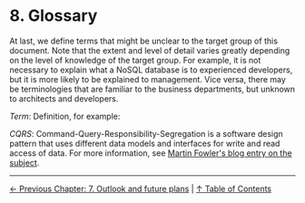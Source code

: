 # 8. Glossary

At last, we define terms that might be unclear to the target group of this document. Note that the extent and level of detail varies greatly depending on the level of knowledge of the target group. For example, it is not necessary to explain what a NoSQL database is to experienced developers, but it is more likely to be explained to management. Vice versa, there may be terminologies that are familiar to the business departments, but unknown to architects and developers.

_Term_: Definition, for example:

_CQRS_: Command-Query-Responsibility-Segregation is a software design pattern that uses different data models and interfaces for write and read access of data. For more information, see [Martin Fowler's blog entry on the subject](https://martinfowler.com/bliki/CQRS.html).

---

[← Previous Chapter: 7. Outlook and future plans](07-outlook-and-future-plans.md) | [↑ Table of Contents](toc.md)
